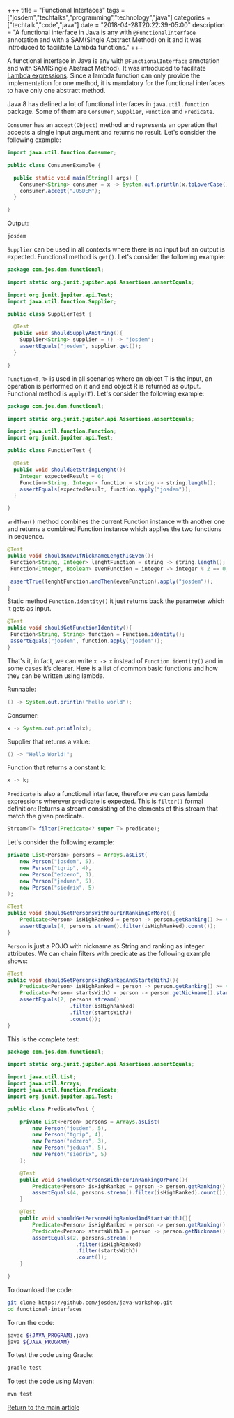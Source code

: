 +++
title =  "Functional Interfaces"
tags = ["josdem","techtalks","programming","technology","java"]
categories = ["techtalk","code","java"]
date = "2018-04-28T20:22:39-05:00"
description = "A functional interface in Java is any with `@FunctionalInterface` annotation and with a SAM(Single Abstract Method) on it and it was introduced to facilitate Lambda functions."
+++

A functional interface in Java is any with `@FunctionalInterface` annotation and with SAM(Single Abstract Method). It was introduced to facilitate [Lambda expressions](/techtalk/java/lambda_expressions). Since a lambda function can only provide the implementation for one method, it is mandatory for the functional interfaces to have only one abstract method.

Java 8 has defined a lot of functional interfaces in `java.util.function` package. Some of them are `Consumer`, `Supplier`, `Function` and `Predicate`.

`Consumer` has an `accept(Object)` method and represents an operation that accepts a single input argument and returns no result. Let's consider the following example:

```java
import java.util.function.Consumer;

public class ConsumerExample {

  public static void main(String[] args) {
    Consumer<String> consumer = x -> System.out.println(x.toLowerCase());
    consumer.accept("JOSDEM");
  }

}
```

Output:

```bash
josdem
```

`Supplier` can be used in all contexts where there is no input but an output is expected. Functional method is `get()`. Let's consider the following example:

```java
package com.jos.dem.functional;

import static org.junit.jupiter.api.Assertions.assertEquals;

import org.junit.jupiter.api.Test;
import java.util.function.Supplier;

public class SupplierTest {

  @Test
  public void shouldSupplyAnString(){
    Supplier<String> supplier = () -> "josdem";
    assertEquals("josdem", supplier.get());
  }

}
```

`Function<T,R>` is used in all scenarios where an object T is the input, an operation is performed on it and and object R is returned as output. Functional method is `apply(T)`. Let's consider the following example:

```java
package com.jos.dem.functional;

import static org.junit.jupiter.api.Assertions.assertEquals;

import java.util.function.Function;
import org.junit.jupiter.api.Test;

public class FunctionTest {

  @Test
  public void shouldGetStringLenght(){
    Integer expectedResult = 6;
    Function<String, Integer> function = string -> string.length();
    assertEquals(expectedResult, function.apply("josdem"));
  }

}
```

 `andThen()` method combines the current Function instance with another one and returns a combined Function instance which applies the two functions in sequence.

 ```java
@Test
public void shouldKnowIfNicknameLengthIsEven(){
  Function<String, Integer> lenghtFunction = string -> string.length();
  Function<Integer, Boolean> evenFunction = integer -> integer % 2 == 0;

  assertTrue(lenghtFunction.andThen(evenFunction).apply("josdem"));
}
 ```

 Static method `Function.identity()` it just returns back the parameter which it gets as input.

 ```java
 @Test
public void shouldGetFunctionIdentity(){
  Function<String, String> function = Function.identity();
  assertEquals("josdem", function.apply("josdem"));
}
 ```

 That's it, in fact, we can write `x -> x` instead of `Function.identity()` and in some cases it’s clearer. Here is a list of common basic functions and how they can be written using lambda.

Runnable:

```java
() -> System.out.println("hello world");
```

Consumer:

```java
x -> System.out.println(x);
```

Supplier that returns a value:

```java
() -> "Hello World!";
```

Function that returns a constant k:

```java
x -> k;
```

`Predicate` is also a functional interface, therefore we can pass lambda expressions wherever predicate is expected. This is `filter()` formal definition: Returns a stream consisting of the elements of this stream that match the given predicate.

```java
Stream<T> filter(Predicate<? super T> predicate);
```

Let's consider the following example:

```java
private List<Person> persons = Arrays.asList(
	new Person("josdem", 5),
	new Person("tgrip", 4),
	new Person("edzero", 3),
	new Person("jeduan", 5),
	new Person("siedrix", 5)
);

@Test
public void shouldGetPersonsWithFourInRankingOrMore(){
	Predicate<Person> isHighRanked = person -> person.getRanking() >= 4;
	assertEquals(4, persons.stream().filter(isHighRanked).count());
}
```

`Person` is just a POJO with nickname as String and ranking as integer attributes. We can chain filters with predicate as the following example shows:

```java
@Test
public void shouldGetPersonsHihgRankedAndStartsWithJ(){
	Predicate<Person> isHighRanked = person -> person.getRanking() >= 4;
	Predicate<Person> startsWithJ = person -> person.getNickname().startsWith("j");
	assertEquals(2, persons.stream()
                    .filter(isHighRanked)
                    .filter(startsWithJ)
                    .count());
}
```

This is the complete test:

```java
package com.jos.dem.functional;

import static org.junit.jupiter.api.Assertions.assertEquals;

import java.util.List;
import java.util.Arrays;
import java.util.function.Predicate;
import org.junit.jupiter.api.Test;

public class PredicateTest {

	private List<Person> persons = Arrays.asList(
		new Person("josdem", 5),
		new Person("tgrip", 4),
		new Person("edzero", 3),
		new Person("jeduan", 5),
		new Person("siedrix", 5)
	);

	@Test
	public void shouldGetPersonsWithFourInRankingOrMore(){
		Predicate<Person> isHighRanked = person -> person.getRanking() >= 4;
		assertEquals(4, persons.stream().filter(isHighRanked).count());
	}

	@Test
	public void shouldGetPersonsHihgRankedAndStartsWithJ(){
		Predicate<Person> isHighRanked = person -> person.getRanking() >= 4;
		Predicate<Person> startsWithJ = person -> person.getNickname().startsWith("j");
		assertEquals(2, persons.stream()
                      .filter(isHighRanked)
                      .filter(startsWithJ)
                      .count());
	}

}
```


To download the code:

```bash
git clone https://github.com/josdem/java-workshop.git
cd functional-interfaces
```

To run the code:

```bash
javac ${JAVA_PROGRAM}.java
java ${JAVA_PROGRAM}
```

To test the code using Gradle:

```bash
gradle test
```

To test the code using Maven:

```bash
mvn test
```


[Return to the main article](/techtalk/java)
